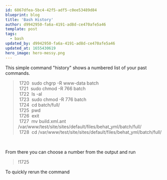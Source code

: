 ```yaml
---
id: 6867dfea-5bc4-42f5-adf5-c0ee53489d84
blueprint: blog
title: 'Bash History'
author: d9942950-fa6a-4191-ad8d-ce470afe5a46
template: post
tags:
  - bash
updated_by: d9942950-fa6a-4191-ad8d-ce470afe5a46
updated_at: 1655430619
hero_image: hero-messy.png
---
```

<p>This simple command &quot;history&quot; shows a numbered list of your past commands.</p>

<blockquote>
<p>&nbsp;1720 &nbsp;sudo chgrp -R www-data batch<br />
&nbsp;1721 &nbsp;sudo chmod -R 766 batch<br />
&nbsp;1722 &nbsp;ls -al<br />
&nbsp;1723 &nbsp;sudo chmod -R 776 batch<br />
&nbsp;1724 &nbsp;cd batch/full/<br />
&nbsp;1725 &nbsp;pwd<br />
&nbsp;1726 &nbsp;exit<br />
&nbsp;1727 &nbsp;mv build.xml.ant /var/www/test/site/sites/default/files/behat_yml/batch/full/<br />
&nbsp;1728 &nbsp;cd /var/www/test/site/sites/default/files/behat_yml/batch/full/</p>
</blockquote>

<p>&nbsp;</p>

<p>From there you can choose a number from the output and run</p>

<blockquote>
<p>!1725</p>
</blockquote>

<p>To quickly rerun the command</p>
